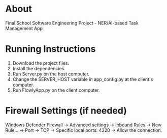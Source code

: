 # About
Final School Software Engineering Project - NER/AI-based Task Management App

# Running Instructions
1. Download the project files.
2. Install the dependencies.
3. Run Server.py on the host computer.
4. Change the SERVER_HOST variable in app_config.py at the client's computer.
5. Run FlowlyApp.py on the client computer.

# Firewall Settings (if needed)
Windows Defender Firewall -> Advanced settings -> Inbound Rules -> New Rule... -> Port -> TCP -> Specific local ports: 4320 -> Allow the connection.